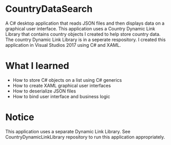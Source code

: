 # CountryDataSearch
A C# desktop application that reads JSON files and then displays data on a graphical user interface. This application uses a Country Dynamic Link Library that contains country objects I created to help store country data. The country Dynamic Link Library is in a seperate respository. I created this application in Visual Studios 2017 using C# and XAML.

# What I learned
* How to store C# objects on a list using C# generics
* How to create XAML graphical user interfaces
* How to deserialize JSON files
* How to bind user interface and business logic

# Notice
This application uses a separate Dynamic Link Library. See CountryDynamicLinkLibrary repository to run this application appropriately.
